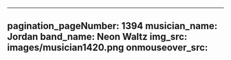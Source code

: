 ------
pagination_pageNumber: 1394
musician_name: Jordan
band_name: Neon Waltz
img_src: images/musician1420.png
onmouseover_src: 
------